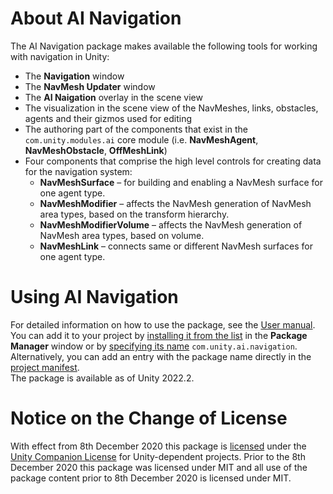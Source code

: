 # About AI Navigation

The AI Navigation package makes available the following tools for working with navigation in Unity:
* The __Navigation__ window
* The __NavMesh Updater__ window
* The __AI Naigation__ overlay in the scene view
* The visualization in the scene view of the NavMeshes, links, obstacles, agents and their gizmos used for editing
* The authoring part of the components that exist in the `com.unity.modules.ai` core module (i.e. __NavMeshAgent__, __NavMeshObstacle__, __OffMeshLink__)
* Four components that comprise the high level controls for creating data for the navigation system:
  * __NavMeshSurface__ – for building and enabling a NavMesh surface for one agent type.
  * __NavMeshModifier__ – affects the NavMesh generation of NavMesh area types, based on the transform hierarchy.
  * __NavMeshModifierVolume__ – affects the NavMesh generation of NavMesh area types, based on volume.
  * __NavMeshLink__ – connects same or different NavMesh surfaces for one agent type.

# Using AI Navigation
For detailed information on how to use the package, see the [User manual](Documentation~/index.md).\
You can add it to your project by [installing it from the list](https://docs.unity3d.com/Manual/upm-ui-install.html) in the __Package Manager__ window or by [specifying its name](https://docs.unity3d.com/Manual/upm-ui-quick.html) `com.unity.ai.navigation`. Alternatively, you can add an entry with the package name directly in the [project manifest](https://docs.unity3d.com/Manual/upm-manifestPrj.html).\
The package is available as of Unity 2022.2.

# Notice on the Change of License

With effect from 8th December 2020 this package is [licensed](LICENSE.md) under the [Unity Companion License](https://unity3d.com/legal/licenses/unity_companion_license) for Unity-dependent projects. Prior to the 8th December 2020 this package was licensed under MIT and all use of the package content prior to 8th December 2020 is licensed under MIT.
